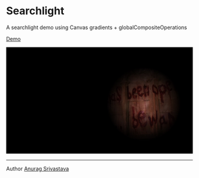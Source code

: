 # Searchlight 

A searchlight demo using Canvas gradients + globalCompositeOperations

[Demo](https://envisagecyberart.in/projects/applications/searchlight)

![Screenshot1](Screenshot-1.jpg?raw=true)

___
Author [Anurag Srivastava](https://www.envisagecyberart.in)